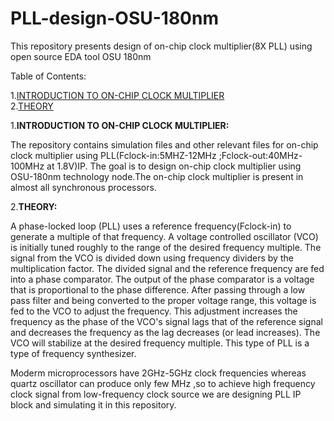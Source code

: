 # PLL-design-OSU-180nm
This repository presents design of on-chip clock multiplier(8X PLL) using open source EDA tool OSU 180nm 

Table of Contents:

1.[INTRODUCTION TO ON-CHIP CLOCK MULTIPLIER](#-INTRODUCTION-TO-ON--CHIP-CLOCK-MULTIPLIER)<br />
2.[THEORY](#-THEORY)

1.**INTRODUCTION TO ON-CHIP CLOCK MULTIPLIER:**

The repository contains simulation files and other relevant files for on-chip clock multiplier using PLL(Fclock-in:5MHZ-12MHz ;Fclock-out:40MHz-100MHz at 1.8V)IP.
The goal is to design on-chip clock multiplier using OSU-180nm technology node.The on-chip clock multiplier is present in almost all synchronous processors.

2.**THEORY:**

A phase-locked loop (PLL) uses a reference frequency(Fclock-in) to generate a multiple of that frequency. A voltage controlled oscillator (VCO) is initially tuned roughly to the range of the desired frequency multiple. The signal from the VCO is divided down using frequency dividers by the multiplication factor. The divided signal and the reference frequency are fed into a phase comparator. The output of the phase comparator is a voltage that is proportional to the phase difference. After passing through a low pass filter and being converted to the proper voltage range, this voltage is fed to the VCO to adjust the frequency. This adjustment increases the frequency as the phase of the VCO's signal lags that of the reference signal and decreases the frequency as the lag decreases (or lead increases). The VCO will stabilize at the desired frequency multiple. This type of PLL is a type of frequency synthesizer.

Moderm microprocessors have 2GHz-5GHz clock frequencies whereas quartz oscillator can produce only few MHz ,so to achieve high frequency clock signal from low-frequency clock source we are designing PLL IP block and simulating it in this repository.


